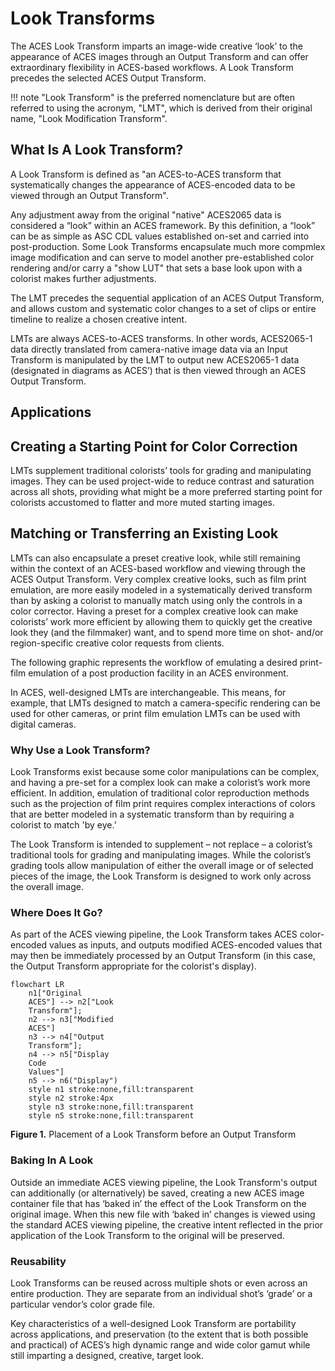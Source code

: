 Look Transforms
===============

The ACES Look Transform imparts an image-wide creative ‘look’ to the appearance of ACES images through an Output Transform and can offer extraordinary flexibility in ACES-based workflows. A Look Transform precedes the selected ACES Output Transform. 

!!! note
    "Look Transform" is the preferred nomenclature but are often referred to using the acronym, "LMT", which is derived from their original name, "Look Modification Transform". 


What Is A Look Transform?
-------------------------
A Look Transform is defined as "an ACES-to-ACES transform that systematically changes the appearance of ACES-encoded data to be viewed through an Output Transform".

Any adjustment away from the original "native" ACES2065 data is considered a “look” within an ACES framework. By this definition, a “look” can be as simple as ASC CDL values established on-set and carried into post-production. Some Look Transforms encapsulate much more compmlex image modification and can serve to model another  pre-established color rendering and/or carry a "show LUT" that sets a base look upon with a colorist makes further adjustments.

The LMT precedes the sequential application of an ACES Output Transform, and allows custom and systematic color changes to a set of clips or entire timeline to realize a chosen creative intent.

LMTs are always ACES-to-ACES transforms. In other words, ACES2065-1 data directly translated from camera-native image data via an Input Transform is manipulated by the LMT to output new ACES2065-1 data (designated in diagrams as ACES’) that is then viewed through an ACES Output Transform.



Applications
------------

## Creating a Starting Point for Color Correction
LMTs supplement traditional colorists’ tools for grading and manipulating images. They can be used project-wide to reduce contrast and saturation across all shots, providing what might be a more preferred starting point for colorists accustomed to flatter and more muted starting images.

## Matching or Transferring an Existing Look
LMTs can also encapsulate a preset creative look, while still remaining within the context of an ACES-based workflow and viewing through the ACES Output Transform. Very complex creative looks, such as film print emulation, are more easily modeled in a systematically derived transform than by asking a colorist to manually match using only the controls in a color corrector. Having a preset for a complex creative look can make colorists’ work more efficient by allowing them to quickly get the creative look they (and the filmmaker) want, and to spend more time on shot- and/or region-specific creative color requests from clients.

The following graphic represents the workflow of emulating a desired print-film emulation of a post production facility in an ACES environment.

In ACES, well-designed LMTs are interchangeable. This means, for example, that LMTs designed to match a camera-specific rendering can be used for other cameras, or print film emulation LMTs can be used with digital cameras.


### Why Use a Look Transform?
Look Transforms exist because some color manipulations can be complex, and having a pre-set for a complex look can make a colorist’s work more efficient. In addition, emulation of traditional color reproduction methods such as the projection of film print requires complex interactions of colors that are better modeled in a systematic transform than by requiring a colorist to match 'by eye.’

The Look Transform is intended to supplement – not replace – a colorist’s traditional tools for grading and manipulating images. While the colorist’s grading tools allow manipulation of either the overall image or of selected pieces of the image, the Look Transform is designed to work only across the overall image.

### Where Does It Go?
As part of the ACES viewing pipeline, the Look Transform takes ACES color-encoded values as inputs, and outputs modified ACES-encoded values that may then be immediately processed by an Output Transform (in this case, the Output Transform appropriate for the colorist's display).

``` mermaid
flowchart LR
    n1["Original
    ACES"] --> n2["Look
    Transform"];
    n2 --> n3["Modified
    ACES"]
    n3 --> n4["Output
    Transform"];
    n4 --> n5["Display
    Code
    Values"]
    n5 --> n6("Display")
    style n1 stroke:none,fill:transparent
    style n2 stroke:4px
    style n3 stroke:none,fill:transparent
    style n5 stroke:none,fill:transparent
```
<figcaption><b>Figure 1.</b> Placement of a Look Transform before an Output Transform</figcaption>

### Baking In A Look
Outside an immediate ACES viewing pipeline, the Look Transform's output can additionally (or alternatively) be saved, creating a new ACES image container file that has ‘baked in’ the effect of the Look Transform on the original image. When this new file with ‘baked in’ changes is viewed using the standard ACES viewing pipeline, the creative intent reflected in the prior application of the Look Transform to the original will be preserved.

### Reusability
Look Transforms can be reused across multiple shots or even across an entire production. They are separate from an individual shot’s ‘grade’ or a particular vendor’s color grade file.

Key characteristics of a well-designed Look Transform are portability across applications, and preservation (to the extent that is both possible and practical) of ACES’s high dynamic range and wide color gamut while still imparting a designed, creative, target look.
